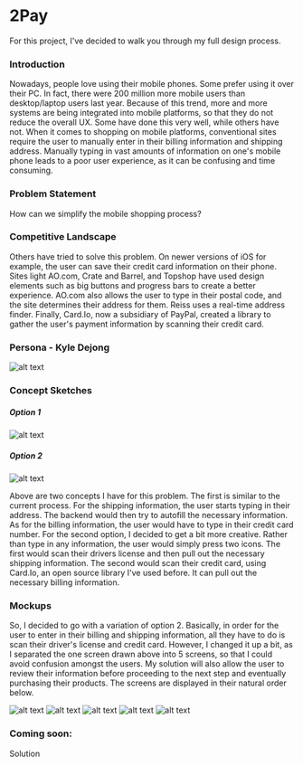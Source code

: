 # 2Pay

For this project, I've decided to walk you through my full design process.  

### Introduction 

Nowadays, people love using their mobile phones.  Some prefer using it over their PC.  In fact, there were 200 million more mobile users than desktop/laptop users last year.  Because of this trend, more and more systems are being integrated into mobile platforms, so that they do not reduce the overall UX.  Some have done this very well, while others have not.  When it comes to shopping on mobile platforms, conventional sites require the user to manually enter in their billing information and shipping address.  Manually typing in vast amounts of information on one's mobile phone leads to a poor user experience, as it can be confusing and time consuming.  

### Problem Statement

How can we simplify the mobile shopping process?

### Competitive Landscape

Others have tried to solve this problem.  On newer versions of iOS for example, the user can save their credit card information on their phone.  Sites light AO.com, Crate and Barrel, and Topshop have used design elements such as big buttons and progress bars to create a better experience.  AO.com also allows the user to type in their postal code, and the site determines their address for them.  Reiss uses a real-time address finder.  Finally, Card.Io, now a subsidiary of PayPal, created a library to gather the user's payment information by scanning their credit card.  

### Persona - Kyle Dejong

![alt text](https://github.com/rishigoel/2Pay/blob/master/Sketched%20Persona%20Pic.png)

### Concept Sketches

##### Option 1

![alt text](https://github.com/rishigoel/2Pay/blob/master/Lo-fi%20Option%201%20Wireframe.JPG)

##### Option 2

![alt text](https://github.com/rishigoel/2Pay/blob/master/Lo-fi%20Option%202%20Wireframe.JPG)

Above are two concepts I have for this problem.  The first is similar to the current process.  For the shipping information, the user starts typing in their address.  The backend would then try to autofill the necessary information.  As for the billing information, the user would have to type in their credit card number.  For the second option, I decided to get a bit more creative.  Rather than type in any information, the user would simply press two icons.  The first would scan their drivers license and then pull out the necessary shipping information.  The second would scan their credit card, using Card.Io, an open source library I've used before.  It can pull out the necessary billing information.

### Mockups

So, I decided to go with a variation of option 2.  Basically, in order for the user to enter in their billing and shipping information, all they have to do is scan their driver's license and credit card.  However, I changed it up a bit, as I separated the one screen drawn above into 5 screens, so that I could avoid confusion amongst the users.  My solution will also allow the user to review their information before proceeding to the next step and eventually purchasing their products.  The screens are displayed in their natural order below.  

![alt text](https://github.com/rishigoel/2Pay/blob/master/Mockups/Shipping_iphone6plus_gold_portrait.png) ![alt text](https://github.com/rishigoel/2Pay/blob/master/Mockups/Shipping%20Confirm_iphone6plus_gold_portrait.png) ![alt text](https://github.com/rishigoel/2Pay/blob/master/Mockups/Billing_iphone6plus_gold_portrait.png) ![alt text](https://github.com/rishigoel/2Pay/blob/master/Mockups/Billing%20Confirm_iphone6plus_gold_portrait.png) ![alt text](https://github.com/rishigoel/2Pay/blob/master/Mockups/Review_iphone6plus_gold_portrait.png)



### Coming soon:

Solution
